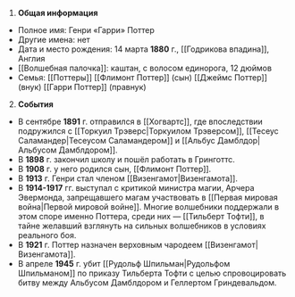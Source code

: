 1. **Общая информация**
 - Полное имя: Генри «Гарри» Поттер
 - Другие имена: нет
 - Дата и место рождения: 14 марта **1880** г., [[Годрикова впадина]], Англия
 - [[Волшебная палочка]]: каштан, с волосом единорога, 12 дюймов
 - Семья: [[Поттеры]]
	[[Флимонт Поттер]] (сын)
	[[Джеймс Поттер]] (внук)
	[[Гарри Поттер]] (правнук)

2. **События**
 - В сентябре **1891** г. отправился в [[Хогвартс]], где впоследствии подружился с [[Торкуил Трэверс|Торкуилом Трэверсом]], [[Тесеус Саламандер|Тесеусом Саламандером]] и [[Альбус Дамблдор|Альбусом Дамблдором]].
 - В **1898** г. закончил школу и пошёл работать в Гринготтс.
 - В **1908** г. у него родился сын, [[Флимонт Поттер]].
 - В **1913** г. Генри стал членом [[Визенгамот|Визенгамота]].
 - В **1914-1917** гг. выступал с критикой министра магии, Арчера Эвермонда, запрещавшего магам участвовать в [[Первая мировая война|Первой мировой войне]]. Многие волшебники поддержали в этом споре именно Поттера, среди них — [[Тильберт Тофти]], в тайне желавший взглянуть на сильных волшебников в условиях реального боя.
 - В **1921** г. Поттер назначен верховным чародеем [[Визенгамот|Визенгамота]].
 - В апреле **1945** г. убит [[Рудольф Шпильман|Рудольфом Шпильманом]] по приказу Тильберта Тофти с целью спровоцировать битву между Альбусом Дамблдором и Геллертом Гриндевальдом.